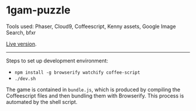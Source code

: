 # 1gam-puzzle

Tools used: Phaser, Cloud9, Coffeescript, Kenny assets, Google Image Search,
bfxr

[Live version](http://zekoff.com/1gam-puzzle).

---

Steps to set up development environment:
* `npm install -g browserify watchify coffee-script`
* `./dev.sh`

The game is contained in `bundle.js`, which is produced by compiling the
Coffeescript files and then bundling them with Browserify. This process is
automated by the shell script.